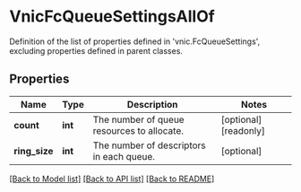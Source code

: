 # VnicFcQueueSettingsAllOf

Definition of the list of properties defined in 'vnic.FcQueueSettings', excluding properties defined in parent classes.
## Properties
Name | Type | Description | Notes
------------ | ------------- | ------------- | -------------
**count** | **int** | The number of queue resources to allocate. | [optional] [readonly] 
**ring_size** | **int** | The number of descriptors in each queue. | [optional] 

[[Back to Model list]](../README.md#documentation-for-models) [[Back to API list]](../README.md#documentation-for-api-endpoints) [[Back to README]](../README.md)


